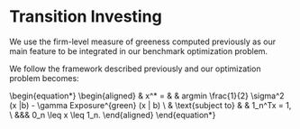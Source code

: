 # Transition Investing

We use the firm-level measure of greeness computed previously as our main feature to be integrated in our benchmark optimization problem.

We follow the framework described previously and our optimization problem becomes:


\begin{equation*}
\begin{aligned}
& x^* = 
& & argmin \frac{1}{2} \sigma^2 (x |b) - \gamma Exposure^{green} (x | b) \\
& \text{subject to}
& & 1_n^Tx = 1, \\
&&& 0_n \leq x \leq 1_n.
\end{aligned}
\end{equation*}